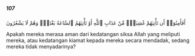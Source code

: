 ##### 107

<span class="ayah">أَفَأَمِنُوٓا۟ أَن تَأْتِيَهُمْ غَٰشِيَةٌۭ مِّنْ عَذَابِ ٱللَّهِ أَوْ تَأْتِيَهُمُ ٱلسَّاعَةُ بَغْتَةًۭ وَهُمْ لَا يَشْعُرُونَ</span>

<span class="ayah_translation">Apakah mereka merasa aman dari kedatangan siksa Allah yang meliputi mereka, atau kedatangan kiamat kepada mereka secara mendadak, sedang mereka tidak menyadarinya?</span>
